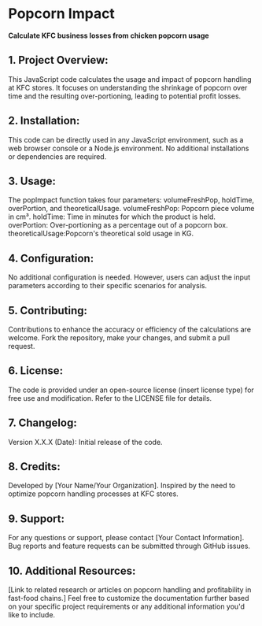 # **Popcorn Impact**
 **Calculate KFC business losses from chicken popcorn usage**

## **1. Project Overview:**
This JavaScript code calculates the usage and impact of popcorn handling at KFC stores.
It focuses on understanding the shrinkage of popcorn over time and the resulting over-portioning, leading to potential profit losses.
## **2. Installation:**
This code can be directly used in any JavaScript environment, such as a web browser console or a Node.js environment.
No additional installations or dependencies are required.
## **3. Usage:**
The popImpact function takes four parameters: volumeFreshPop, holdTime, overPortion, and theoreticalUsage.
volumeFreshPop: Popcorn piece volume in cm³.
holdTime: Time in minutes for which the product is held.
overPortion: Over-portioning as a percentage out of a popcorn box.
theoreticalUsage:Popcorn's theoretical sold usage in KG.
## **4. Configuration:**
No additional configuration is needed. However, users can adjust the input parameters according to their specific scenarios for analysis.
## **5. Contributing:**
Contributions to enhance the accuracy or efficiency of the calculations are welcome.
Fork the repository, make your changes, and submit a pull request.
## **6. License:**
The code is provided under an open-source license (insert license type) for free use and modification. Refer to the LICENSE file for details.
## **7. Changelog:**
Version X.X.X (Date):
Initial release of the code.
## **8. Credits:**
Developed by [Your Name/Your Organization].
Inspired by the need to optimize popcorn handling processes at KFC stores.
## **9. Support:**
For any questions or support, please contact [Your Contact Information].
Bug reports and feature requests can be submitted through GitHub issues.
## **10. Additional Resources:**
[Link to related research or articles on popcorn handling and profitability in fast-food chains.]
Feel free to customize the documentation further based on your specific project requirements or any additional information you'd like to include.
